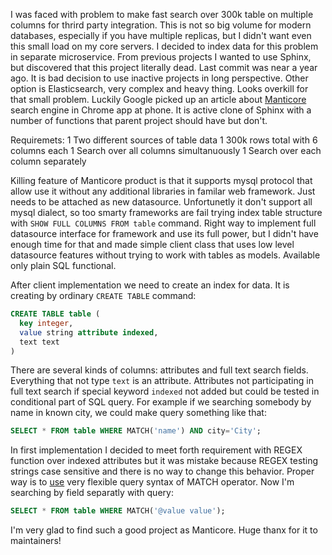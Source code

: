 I was faced with problem to make fast search over 300k table on multiple columns for thrird party integration. This is not so big volume for modern databases, especially if you have multiple replicas, but I didn't want even this small load on my core servers. I decided to index data for this problem in separate microservice. From previous projects I wanted to use Sphinx, but discovered that this project literally dead. Last commit was near a year ago. It is bad decision to use inactive projects in long perspective. Other option is Elasticsearch, very complex and heavy thing. Looks overkill for that small problem. Luckily Google picked up an article about [Manticore](https://docs.manticoresearch.com/latest/html/) search engine in Chrome app at phone. It is active clone of Sphinx with a number of functions that parent project should have but don't.

Requiremets:
1 Two different sources of table data
1 300k rows total with 6 columns each
1 Search over all columns simultanuously
1 Search over each column separately

Killing feature of Manticore product is that it supports mysql protocol that allow use it without any additional libraries in familar web framework. Just needs to be attached as new datasource. Unfortunetly it don't support all mysql dialect, so too smarty frameworks are fail trying index table structure with `SHOW FULL COLUMNS FROM table` command. Right way to implement full datasource interface for framework and use its full power, but I didn't have enough time for that and made simple client class that uses low level datasource features without trying to work with tables as models. Available only plain SQL functional.

After client implementation we need to create an index for data. It is creating by ordinary `CREATE TABLE` command:

```sql
CREATE TABLE table (
  key integer,
  value string attribute indexed,
  text text
)
```

There are several kinds of columns: attributes and full text search fields. Everything that not type `text` is an attribute. Attributes not participating in full text search if special keyword `indexed` not added but could be tested in conditional part of SQL query. For example if we searching somebody by name in known city, we could make query something like that:

```sql
SELECT * FROM table WHERE MATCH('name') AND city='City';
```

In first implementation I decided to meet forth requirement with REGEX function over indexed attributes but it was mistake because REGEX testing strings case sensitive and there is no way to change this behavior. Proper way is to [use](https://manual.manticoresearch.com/Searching/Full_text_matching/Operators#Full-text-operators) very flexible query syntax of MATCH operator. Now I'm searching by field separatly with query:

```sql
SELECT * FROM table WHERE MATCH('@value value');
```

I'm very glad to find such a good project as Manticore. Huge thanx for it to maintainers!
